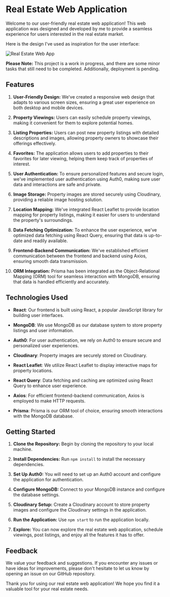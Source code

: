 # Real Estate Web Application

Welcome to our user-friendly real estate web application! This web application was designed and developed by me to provide a seamless experience for users interested in the real estate market.

Here is the design I've used as inspiration for the user interface:

![Real Estate Web App](https://cdn.dribbble.com/users/2947819/screenshots/16603527/dribbble_1.png)

**Please Note:** This project is a work in progress, and there are some minor tasks that still need to be completed. Additionally, deployment is pending.

## Features

1. **User-Friendly Design:** We've created a responsive web design that adapts to various screen sizes, ensuring a great user experience on both desktop and mobile devices.

2. **Property Viewings:** Users can easily schedule property viewings, making it convenient for them to explore potential homes.

3. **Listing Properties:** Users can post new property listings with detailed descriptions and images, allowing property owners to showcase their offerings effectively.

4. **Favorites:** The application allows users to add properties to their favorites for later viewing, helping them keep track of properties of interest.

5. **User Authentication:** To ensure personalized features and secure login, we've implemented user authentication using Auth0, making sure user data and interactions are safe and private.

6. **Image Storage:** Property images are stored securely using Cloudinary, providing a reliable image hosting solution.

7. **Location Mapping:** We've integrated React Leaflet to provide location mapping for property listings, making it easier for users to understand the property's surroundings.

8. **Data Fetching Optimization:** To enhance the user experience, we've optimized data fetching using React Query, ensuring that data is up-to-date and readily available.

9. **Frontend-Backend Communication:** We've established efficient communication between the frontend and backend using Axios, ensuring smooth data transmission.

10. **ORM Integration:** Prisma has been integrated as the Object-Relational Mapping (ORM) tool for seamless interaction with MongoDB, ensuring that data is handled efficiently and accurately.

## Technologies Used

- **React**: Our frontend is built using React, a popular JavaScript library for building user interfaces.

- **MongoDB**: We use MongoDB as our database system to store property listings and user information.

- **Auth0**: For user authentication, we rely on Auth0 to ensure secure and personalized user experiences.

- **Cloudinary**: Property images are securely stored on Cloudinary.

- **React Leaflet**: We utilize React Leaflet to display interactive maps for property locations.

- **React Query**: Data fetching and caching are optimized using React Query to enhance user experience.

- **Axios**: For efficient frontend-backend communication, Axios is employed to make HTTP requests.

- **Prisma**: Prisma is our ORM tool of choice, ensuring smooth interactions with the MongoDB database.

## Getting Started

1. **Clone the Repository:** Begin by cloning the repository to your local machine.

2. **Install Dependencies:** Run `npm install` to install the necessary dependencies.

3. **Set Up Auth0:** You will need to set up an Auth0 account and configure the application for authentication.

4. **Configure MongoDB:** Connect to your MongoDB instance and configure the database settings.

5. **Cloudinary Setup:** Create a Cloudinary account to store property images and configure the Cloudinary settings in the application.

6. **Run the Application:** Use `npm start` to run the application locally.

7. **Explore:** You can now explore the real estate web application, schedule viewings, post listings, and enjoy all the features it has to offer.

## Feedback

We value your feedback and suggestions. If you encounter any issues or have ideas for improvements, please don't hesitate to let us know by opening an issue on our GitHub repository.

Thank you for using our real estate web application! We hope you find it a valuable tool for your real estate needs.
